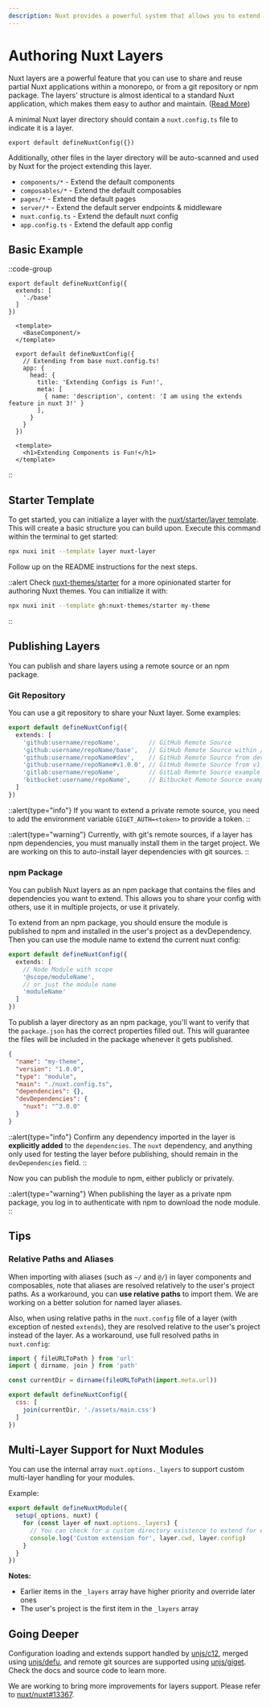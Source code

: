 ```yaml
---
description: Nuxt provides a powerful system that allows you to extend the default files, configs, and much more.
---
```


# Authoring Nuxt Layers

Nuxt layers are a powerful feature that you can use to share and reuse partial Nuxt applications within a monorepo, or from a git repository or npm package. The layers' structure is almost identical to a standard Nuxt application, which makes them easy to author and maintain. ([Read More](/docs/getting-started/layers))

A minimal Nuxt layer directory should contain a `nuxt.config.ts` file to indicate it is a layer.

```ts{}[base/nuxt.config.ts]
export default defineNuxtConfig({})
```

Additionally, other files in the layer directory will be auto-scanned and used by Nuxt for the project extending this layer.

- `components/*`   - Extend the default components
- `composables/*`  - Extend the default composables
- `pages/*`        - Extend the default pages
- `server/*`       - Extend the default server endpoints & middleware
- `nuxt.config.ts` - Extend the default nuxt config
- `app.config.ts`  - Extend the default app config

## Basic Example

::code-group

  ```ts{}[nuxt.config.ts]
  export default defineNuxtConfig({
    extends: [
      './base'
    ]
  })
  ```

  ```vue{}[app.vue]
    <template>
      <BaseComponent/>
    </template>
  ```

  ```ts{}[base/nuxt.config.ts]
    export default defineNuxtConfig({
      // Extending from base nuxt.config.ts!
      app: {
        head: {
          title: 'Extending Configs is Fun!',
          meta: [
            { name: 'description', content: 'I am using the extends feature in nuxt 3!' }
          ],
        }
      }
    })
  ```

  ```vue{}[base/components/BaseComponent.vue]
    <template>
      <h1>Extending Components is Fun!</h1>
    </template>
  ```

::

## Starter Template

To get started, you can initialize a layer with the [nuxt/starter/layer template](https://github.com/nuxt/starter/tree/layer). This will create a basic structure you can build upon. Execute this command within the terminal to get started:

```bash
npx nuxi init --template layer nuxt-layer
```

Follow up on the README instructions for the next steps.

::alert
Check [nuxt-themes/starter](https://github.com/nuxt-themes/starter) for a more opinionated starter for authoring Nuxt themes. You can initialize it with:

```bash
npx nuxi init --template gh:nuxt-themes/starter my-theme
```

::

## Publishing Layers

You can publish and share layers using a remote source or an npm package.

### Git Repository

You can use a git repository to share your Nuxt layer. Some examples:

```ts [nuxt.config.ts]
export default defineNuxtConfig({
  extends: [
    'github:username/repoName',        // GitHub Remote Source
    'github:username/repoName/base',   // GitHub Remote Source within /base directory
    'github:username/repoName#dev',    // GitHub Remote Source from dev branch
    'github:username/repoName#v1.0.0', // GitHub Remote Source from v1.0.0 tag
    'gitlab:username/repoName',        // GitLab Remote Source example
    'bitbucket:username/repoName',     // Bitbucket Remote Source example
  ]
})
```

::alert{type="info"}
If you want to extend a private remote source, you need to add the environment variable `GIGET_AUTH=<token>` to provide a token.
::

::alert{type="warning"}
Currently, with git's remote sources, if a layer has npm dependencies, you  must manually install them in the target project. We are working on this to auto-install layer dependencies with git sources.
::

### npm Package

You can publish Nuxt layers as an npm package that contains the files and dependencies you want to extend. This allows you to share your config with others, use it in multiple projects, or use it privately.

To extend from an npm package, you should ensure the module is published to npm and installed in the user's project as a devDependency. Then you can use the module name to extend the current nuxt config:

```ts [nuxt.config.ts]
export default defineNuxtConfig({
  extends: [
    // Node Module with scope
    '@scope/moduleName',
    // or just the module name
    'moduleName'
  ]
})
```

To publish a layer directory as an npm package, you'll want to verify that the `package.json` has the correct properties filled out. This will guarantee the files will be included in the package whenever it gets published.

```json [package.json]
{
  "name": "my-theme",
  "version": "1.0.0",
  "type": "module",
  "main": "./nuxt.config.ts",
  "dependencies": {},
  "devDependencies": {
    "nuxt": "^3.0.0"
  }
}
```

::alert{type="info"}
Confirm any dependency imported in the layer is **explicitly added** to the `dependencies`. The `nuxt` dependency, and anything only used for testing the layer before publishing, should remain in the `devDependencies` field.
::

Now you can publish the module to npm, either publicly or privately.

::alert{type="warning"}
When publishing the layer as a private npm package, you log in to authenticate with npm to download the node module.
::

## Tips

### Relative Paths and Aliases

When importing with aliases (such as `~/` and `@/`) in layer components and composables, note that aliases are resolved relatively to the user's project paths. As a workaround, you can **use relative paths** to import them. We are working on a better solution for named layer aliases.

Also, when using relative paths in the `nuxt.config` file of a layer (with exception of nested `extends`), they are resolved relative to the user's project instead of the layer. As a workaround, use full resolved paths in `nuxt.config`:

```js [nuxt.config.ts]
import { fileURLToPath } from 'url'
import { dirname, join } from 'path'

const currentDir = dirname(fileURLToPath(import.meta.url))

export default defineNuxtConfig({
  css: [
    join(currentDir, './assets/main.css')
  ]
})
```

## Multi-Layer Support for Nuxt Modules

You can use the internal array `nuxt.options._layers` to support custom multi-layer handling for your modules.

Example:

```js [modules/my-module.ts]
export default defineNuxtModule({
  setup(_options, nuxt) {
    for (const layer of nuxt.options._layers) {
      // You can check for a custom directory existence to extend for each layer
      console.log('Custom extension for', layer.cwd, layer.config)
    }
  }
})
```

**Notes:**
- Earlier items in the `_layers` array have higher priority and override later ones
- The user's project is the first item in the `_layers` array

## Going Deeper

Configuration loading and extends support handled by [unjs/c12](https://github.com/unjs/c12), merged using [unjs/defu](https://github.com/unjs/defu), and remote git sources are supported using [unjs/giget](https://github.com/unjs/giget). Check the docs and source code to learn more.

We are working to bring more improvements for layers support. Please refer to [nuxt/nuxt#13367](https://github.com/nuxt/nuxt/issues/13367).
